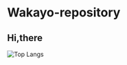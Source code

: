 # Wakayo-repository

## Hi,there

![Top Langs](https://github-readme-stats.vercel.app/api/top-langs/?username=WakayoIshida&layout=compact)
